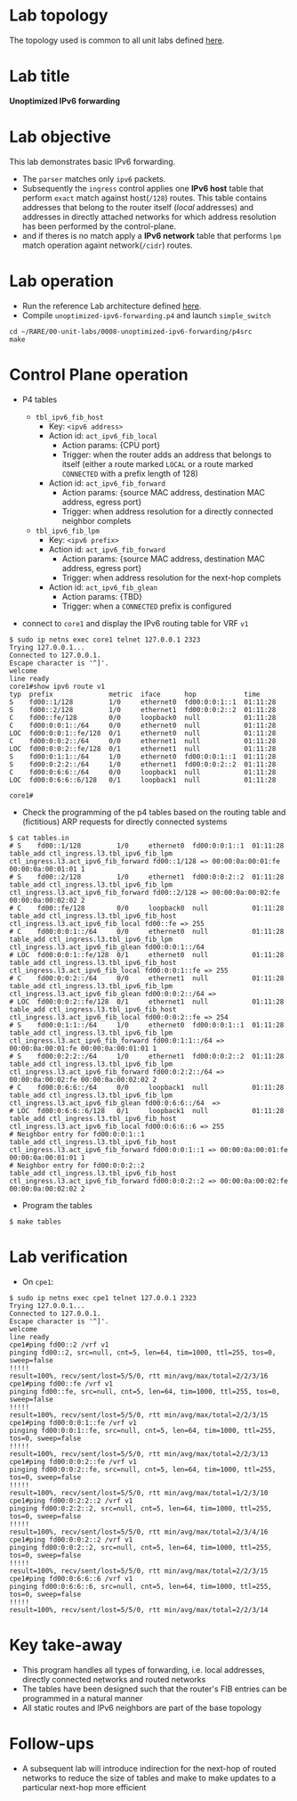 # Lab topology
The topology used is common to all unit labs defined [here](https://github.com/frederic-loui/RARE/tree/master/00-unit-labs/0000-topology).
# Lab title
**Unoptimized IPv6 forwarding**
# Lab objective
This lab demonstrates basic IPv6 forwarding.
* The `parser` matches only `ipv6` packets.
* Subsequently the `ingress` control applies one **IPv6 host** table that perform `exact` match against host(`/128`) routes. This table contains
addresses that belong to the router itself (_local_ addresses) and addresses in directly attached networks for which address resolution has been
performed by the control-plane.
* and if theres is no match apply a **IPv6 network** table that performs `lpm` match operation againt network(`/cidr`) routes.

# Lab operation
* Run the reference Lab architecture defined [here](https://github.com/frederic-loui/RARE/tree/master/00-unit-labs/0000-topology).
* Compile `unoptimized-ipv6-forwarding.p4` and launch `simple_switch`
```
cd ~/RARE/00-unit-labs/0008-unoptimized-ipv6-forwarding/p4src
make
```

# Control Plane operation
* P4 tables
   * `tbl_ipv6_fib_host`
      * Key: `<ipv6 address>`
      * Action id: `act_ipv6_fib_local`
        * Action params: {CPU port}
        * Trigger: when the router adds an address that belongs to itself (either a route marked `LOCAL` or a route marked `CONNECTED` with a prefix length of 128)
      * Action id: `act_ipv6_fib_forward`
        * Action params: {source MAC address, destination MAC address, egress port}
        * Trigger: when address resolution for a directly connected neighbor complets
   * `tbl_ipv6_fib_lpm`
      * Key: `<ipv6 prefix>`
      * Action id: `act_ipv6_fib_forward`
        * Action params: {source MAC address, destination MAC address, egress port}
        * Trigger: when address resolution for the next-hop complets
      * Action id: `act_ipv6_fib_glean`
        * Action params: {TBD}
        * Trigger: when a `CONNECTED` prefix is configured
        
* connect to `core1` and display the IPv6 routing table for VRF `v1`
```
$ sudo ip netns exec core1 telnet 127.0.0.1 2323
Trying 127.0.0.1...
Connected to 127.0.0.1.
Escape character is '^]'.
welcome
line ready
core1#show ipv6 route v1                                                                                                          
typ  prefix              metric  iface      hop            time
S    fd00::1/128         1/0     ethernet0  fd00:0:0:1::1  01:11:28
S    fd00::2/128         1/0     ethernet1  fd00:0:0:2::2  01:11:28
C    fd00::fe/128        0/0     loopback0  null           01:11:28
C    fd00:0:0:1::/64     0/0     ethernet0  null           01:11:28
LOC  fd00:0:0:1::fe/128  0/1     ethernet0  null           01:11:28
C    fd00:0:0:2::/64     0/0     ethernet1  null           01:11:28
LOC  fd00:0:0:2::fe/128  0/1     ethernet1  null           01:11:28
S    fd00:0:1:1::/64     1/0     ethernet0  fd00:0:0:1::1  01:11:28
S    fd00:0:2:2::/64     1/0     ethernet1  fd00:0:0:2::2  01:11:28
C    fd00:0:6:6::/64     0/0     loopback1  null           01:11:28
LOC  fd00:0:6:6::6/128   0/1     loopback1  null           01:11:28

core1# 
```
* Check the programming of the p4 tables based on the routing table and (fictitious) ARP requests for directly connected systems
```
$ cat tables.in 
# S    fd00::1/128         1/0     ethernet0  fd00:0:0:1::1  01:11:28
table_add ctl_ingress.l3.tbl_ipv6_fib_lpm ctl_ingress.l3.act_ipv6_fib_forward fd00::1/128 => 00:00:0a:00:01:fe 00:00:0a:00:01:01 1
# S    fd00::2/128         1/0     ethernet1  fd00:0:0:2::2  01:11:28
table_add ctl_ingress.l3.tbl_ipv6_fib_lpm ctl_ingress.l3.act_ipv6_fib_forward fd00::2/128 => 00:00:0a:00:02:fe 00:00:0a:00:02:02 2
# C    fd00::fe/128        0/0     loopback0  null           01:11:28
table_add ctl_ingress.l3.tbl_ipv6_fib_host ctl_ingress.l3.act_ipv6_fib_local fd00::fe => 255
# C    fd00:0:0:1::/64     0/0     ethernet0  null           01:11:28
table_add ctl_ingress.l3.tbl_ipv6_fib_lpm ctl_ingress.l3.act_ipv6_fib_glean fd00:0:0:1::/64
# LOC  fd00:0:0:1::fe/128  0/1     ethernet0  null           01:11:28
table_add ctl_ingress.l3.tbl_ipv6_fib_host ctl_ingress.l3.act_ipv6_fib_local fd00:0:0:1::fe => 255
# C    fd00:0:0:2::/64     0/0     ethernet1  null           01:11:28
table_add ctl_ingress.l3.tbl_ipv6_fib_lpm ctl_ingress.l3.act_ipv6_fib_glean fd00:0:0:2::/64 =>
# LOC  fd00:0:0:2::fe/128  0/1     ethernet1  null           01:11:28
table_add ctl_ingress.l3.tbl_ipv6_fib_host ctl_ingress.l3.act_ipv6_fib_local fd00:0:0:2::fe => 254
# S    fd00:0:1:1::/64     1/0     ethernet0  fd00:0:0:1::1  01:11:28
table_add ctl_ingress.l3.tbl_ipv6_fib_lpm ctl_ingress.l3.act_ipv6_fib_forward fd00:0:1:1::/64 => 00:00:0a:00:01:fe 00:00:0a:00:01:01 1
# S    fd00:0:2:2::/64     1/0     ethernet1  fd00:0:0:2::2  01:11:28
table_add ctl_ingress.l3.tbl_ipv6_fib_lpm ctl_ingress.l3.act_ipv6_fib_forward fd00:0:2:2::/64 => 00:00:0a:00:02:fe 00:00:0a:00:02:02 2
# C    fd00:0:6:6::/64     0/0     loopback1  null           01:11:28
table_add ctl_ingress.l3.tbl_ipv6_fib_lpm ctl_ingress.l3.act_ipv6_fib_glean fd00:0:6:6::/64  =>
# LOC  fd00:0:6:6::6/128   0/1     loopback1  null           01:11:28
table_add ctl_ingress.l3.tbl_ipv6_fib_host ctl_ingress.l3.act_ipv6_fib_local fd00:0:6:6::6 => 255
# Neighbor entry for fd00:0:0:1::1
table_add ctl_ingress.l3.tbl_ipv6_fib_host ctl_ingress.l3.act_ipv6_fib_forward fd00:0:0:1::1 => 00:00:0a:00:01:fe 00:00:0a:00:01:01 1
# Neighbor entry for fd00:0:0:2::2
table_add ctl_ingress.l3.tbl_ipv6_fib_host ctl_ingress.l3.act_ipv6_fib_forward fd00:0:0:2::2 => 00:00:0a:00:02:fe 00:00:0a:00:02:02 2
```
* Program the tables
```
$ make tables
```

# Lab verification
* On `cpe1`:
```
$ sudo ip netns exec cpe1 telnet 127.0.0.1 2323
Trying 127.0.0.1...
Connected to 127.0.0.1.
Escape character is '^]'.
welcome
line ready
cpe1#ping fd00::2 /vrf v1                                                                                                         
pinging fd00::2, src=null, cnt=5, len=64, tim=1000, ttl=255, tos=0, sweep=false
!!!!!
result=100%, recv/sent/lost=5/5/0, rtt min/avg/max/total=2/2/3/16
cpe1#ping fd00::fe /vrf v1                                                                                                        
pinging fd00::fe, src=null, cnt=5, len=64, tim=1000, ttl=255, tos=0, sweep=false
!!!!!
result=100%, recv/sent/lost=5/5/0, rtt min/avg/max/total=2/2/3/15
cpe1#ping fd00:0:0:1::fe /vrf v1                                                                                                  
pinging fd00:0:0:1::fe, src=null, cnt=5, len=64, tim=1000, ttl=255, tos=0, sweep=false
!!!!!
result=100%, recv/sent/lost=5/5/0, rtt min/avg/max/total=2/2/3/13
cpe1#ping fd00:0:0:2::fe /vrf v1                                                                                                  
pinging fd00:0:0:2::fe, src=null, cnt=5, len=64, tim=1000, ttl=255, tos=0, sweep=false
!!!!!
result=100%, recv/sent/lost=5/5/0, rtt min/avg/max/total=1/2/3/10
cpe1#ping fd00:0:2:2::2 /vrf v1                                                                                                   
pinging fd00:0:2:2::2, src=null, cnt=5, len=64, tim=1000, ttl=255, tos=0, sweep=false
!!!!!
result=100%, recv/sent/lost=5/5/0, rtt min/avg/max/total=2/3/4/16
cpe1#ping fd00:0:0:2::2 /vrf v1                                                                                                   
pinging fd00:0:0:2::2, src=null, cnt=5, len=64, tim=1000, ttl=255, tos=0, sweep=false
!!!!!
result=100%, recv/sent/lost=5/5/0, rtt min/avg/max/total=2/2/3/15
cpe1#ping fd00:0:6:6::6 /vrf v1                                                                                                   
pinging fd00:0:6:6::6, src=null, cnt=5, len=64, tim=1000, ttl=255, tos=0, sweep=false
!!!!!
result=100%, recv/sent/lost=5/5/0, rtt min/avg/max/total=2/2/3/14
```
# Key take-away
* This program handles all types of forwarding, i.e. local addresses, directly connected networks and routed networks
* The tables have been designed such that the router's FIB entries can be programmed in a natural manner
* All static routes and IPv6 neighbors are part of the base topology
# Follow-ups
* A subsequent lab will introduce indirection for the next-hop of routed networks to reduce the size of tables and make to make updates to a particular next-hop more efficient
